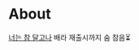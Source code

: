 # About
[너는 참 달고나](https://www.baskinrobbins.co.kr/menu/view.php?seq=418) 배라 재출시까지 숨 참음⏳

[//]: # (::github{repo="saicaca/fuwari"})
